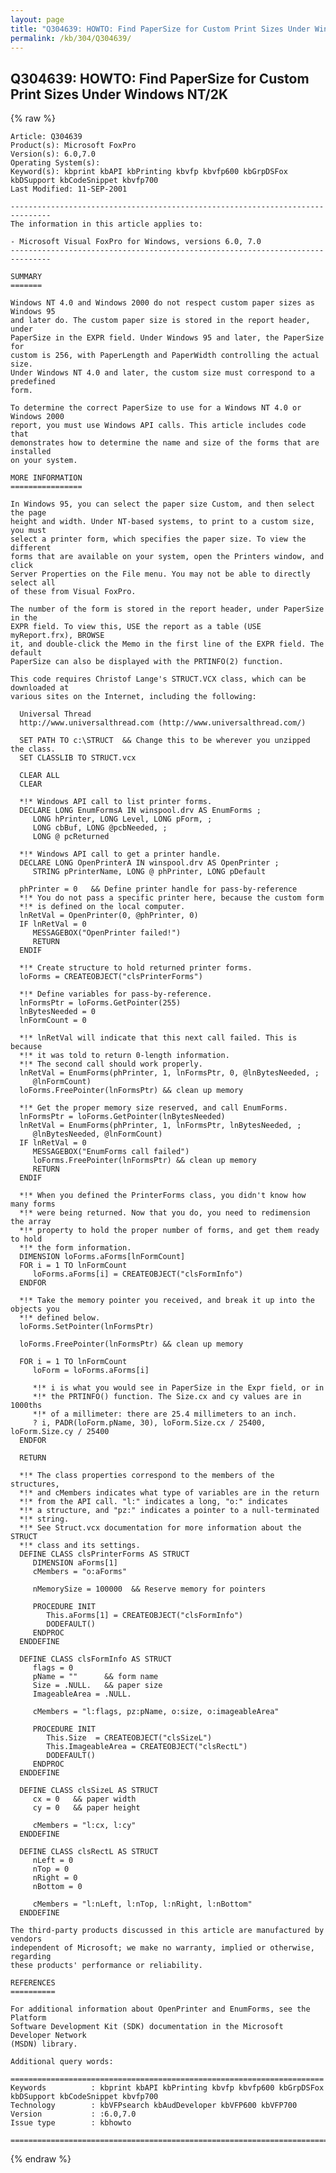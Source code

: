 ```yaml
---
layout: page
title: "Q304639: HOWTO: Find PaperSize for Custom Print Sizes Under Windows NT/2K"
permalink: /kb/304/Q304639/
---
```


## Q304639: HOWTO: Find PaperSize for Custom Print Sizes Under Windows NT/2K

{% raw %}

	Article: Q304639
	Product(s): Microsoft FoxPro
	Version(s): 6.0,7.0
	Operating System(s): 
	Keyword(s): kbprint kbAPI kbPrinting kbvfp kbvfp600 kbGrpDSFox kbDSupport kbCodeSnippet kbvfp700
	Last Modified: 11-SEP-2001
	
	-------------------------------------------------------------------------------
	The information in this article applies to:
	
	- Microsoft Visual FoxPro for Windows, versions 6.0, 7.0 
	-------------------------------------------------------------------------------
	
	SUMMARY
	=======
	
	Windows NT 4.0 and Windows 2000 do not respect custom paper sizes as Windows 95
	and later do. The custom paper size is stored in the report header, under
	PaperSize in the EXPR field. Under Windows 95 and later, the PaperSize for
	custom is 256, with PaperLength and PaperWidth controlling the actual size.
	Under Windows NT 4.0 and later, the custom size must correspond to a predefined
	form.
	
	To determine the correct PaperSize to use for a Windows NT 4.0 or Windows 2000
	report, you must use Windows API calls. This article includes code that
	demonstrates how to determine the name and size of the forms that are installed
	on your system.
	
	MORE INFORMATION
	================
	
	In Windows 95, you can select the paper size Custom, and then select the page
	height and width. Under NT-based systems, to print to a custom size, you must
	select a printer form, which specifies the paper size. To view the different
	forms that are available on your system, open the Printers window, and click
	Server Properties on the File menu. You may not be able to directly select all
	of these from Visual FoxPro.
	
	The number of the form is stored in the report header, under PaperSize in the
	EXPR field. To view this, USE the report as a table (USE myReport.frx), BROWSE
	it, and double-click the Memo in the first line of the EXPR field. The default
	PaperSize can also be displayed with the PRTINFO(2) function.
	
	This code requires Christof Lange's STRUCT.VCX class, which can be downloaded at
	various sites on the Internet, including the following:
	
	  Universal Thread
	  http://www.universalthread.com (http://www.universalthread.com/)
	
	  SET PATH TO c:\STRUCT  && Change this to be wherever you unzipped the class.
	  SET CLASSLIB TO STRUCT.vcx
	
	  CLEAR ALL
	  CLEAR
	
	  *!* Windows API call to list printer forms.
	  DECLARE LONG EnumFormsA IN winspool.drv AS EnumForms ;
	     LONG hPrinter, LONG Level, LONG pForm, ;
	     LONG cbBuf, LONG @pcbNeeded, ;
	     LONG @ pcReturned
	     
	  *!* Windows API call to get a printer handle.
	  DECLARE LONG OpenPrinterA IN winspool.drv AS OpenPrinter ;
	     STRING pPrinterName, LONG @ phPrinter, LONG pDefault
	
	  phPrinter = 0   && Define printer handle for pass-by-reference
	  *!* You do not pass a specific printer here, because the custom form
	  *!* is defined on the local computer.
	  lnRetVal = OpenPrinter(0, @phPrinter, 0)
	  IF lnRetVal = 0
	     MESSAGEBOX("OpenPrinter failed!")
	     RETURN
	  ENDIF
	
	  *!* Create structure to hold returned printer forms.
	  loForms = CREATEOBJECT("clsPrinterForms")
	
	  *!* Define variables for pass-by-reference.
	  lnFormsPtr = loForms.GetPointer(255)
	  lnBytesNeeded = 0
	  lnFormCount = 0
	
	  *!* lnRetVal will indicate that this next call failed. This is because
	  *!* it was told to return 0-length information.
	  *!* The second call should work properly.
	  lnRetVal = EnumForms(phPrinter, 1, lnFormsPtr, 0, @lnBytesNeeded, ;
	     @lnFormCount)
	  loForms.FreePointer(lnFormsPtr) && clean up memory
	
	  *!* Get the proper memory size reserved, and call EnumForms.
	  lnFormsPtr = loForms.GetPointer(lnBytesNeeded)
	  lnRetVal = EnumForms(phPrinter, 1, lnFormsPtr, lnBytesNeeded, ;
	     @lnBytesNeeded, @lnFormCount)
	  IF lnRetVal = 0
	     MESSAGEBOX("EnumForms call failed")
	     loForms.FreePointer(lnFormsPtr) && clean up memory
	     RETURN
	  ENDIF
	
	  *!* When you defined the PrinterForms class, you didn't know how many forms
	  *!* were being returned. Now that you do, you need to redimension the array
	  *!* property to hold the proper number of forms, and get them ready to hold 
	  *!* the form information.
	  DIMENSION loForms.aForms[lnFormCount]
	  FOR i = 1 TO lnFormCount
	     loForms.aForms[i] = CREATEOBJECT("clsFormInfo")
	  ENDFOR
	
	  *!* Take the memory pointer you received, and break it up into the objects you 
	  *!* defined below.
	  loForms.SetPointer(lnFormsPtr)
	
	  loForms.FreePointer(lnFormsPtr) && clean up memory
	
	  FOR i = 1 TO lnFormCount
	     loForm = loForms.aForms[i]
	     
	     *!* i is what you would see in PaperSize in the Expr field, or in 
	     *!* the PRTINFO() function. The Size.cx and cy values are in 1000ths
	     *!* of a millimeter: there are 25.4 millimeters to an inch.
	     ? i, PADR(loForm.pName, 30), loForm.Size.cx / 25400, loForm.Size.cy / 25400
	  ENDFOR
	
	  RETURN
	
	  *!* The class properties correspond to the members of the structures,
	  *!* and cMembers indicates what type of variables are in the return
	  *!* from the API call. "l:" indicates a long, "o:" indicates 
	  *!* a structure, and "pz:" indicates a pointer to a null-terminated 
	  *!* string.
	  *!* See Struct.vcx documentation for more information about the STRUCT 
	  *!* class and its settings.
	  DEFINE CLASS clsPrinterForms AS STRUCT
	     DIMENSION aForms[1]
	     cMembers = "o:aForms"
	
	     nMemorySize = 100000  && Reserve memory for pointers
	
	     PROCEDURE INIT
	        This.aForms[1] = CREATEOBJECT("clsFormInfo")
	        DODEFAULT()
	     ENDPROC
	  ENDDEFINE
	
	  DEFINE CLASS clsFormInfo AS STRUCT
	     flags = 0
	     pName = ""      && form name
	     Size = .NULL.   && paper size
	     ImageableArea = .NULL.
	
	     cMembers = "l:flags, pz:pName, o:size, o:imageableArea"
	
	     PROCEDURE INIT
	        This.Size  = CREATEOBJECT("clsSizeL")
	        This.ImageableArea = CREATEOBJECT("clsRectL")
	        DODEFAULT()
	     ENDPROC
	  ENDDEFINE
	
	  DEFINE CLASS clsSizeL AS STRUCT
	     cx = 0   && paper width
	     cy = 0   && paper height
	
	     cMembers = "l:cx, l:cy"
	  ENDDEFINE
	
	  DEFINE CLASS clsRectL AS STRUCT
	     nLeft = 0
	     nTop = 0
	     nRight = 0
	     nBottom = 0
	
	     cMembers = "l:nLeft, l:nTop, l:nRight, l:nBottom"
	  ENDDEFINE
	
	The third-party products discussed in this article are manufactured by vendors
	independent of Microsoft; we make no warranty, implied or otherwise, regarding
	these products' performance or reliability.
	
	REFERENCES
	==========
	
	For additional information about OpenPrinter and EnumForms, see the Platform
	Software Development Kit (SDK) documentation in the Microsoft Developer Network
	(MSDN) library.
	
	Additional query words:
	
	======================================================================
	Keywords          : kbprint kbAPI kbPrinting kbvfp kbvfp600 kbGrpDSFox kbDSupport kbCodeSnippet kbvfp700 
	Technology        : kbVFPsearch kbAudDeveloper kbVFP600 kbVFP700
	Version           : :6.0,7.0
	Issue type        : kbhowto
	
	=============================================================================
	

{% endraw %}
